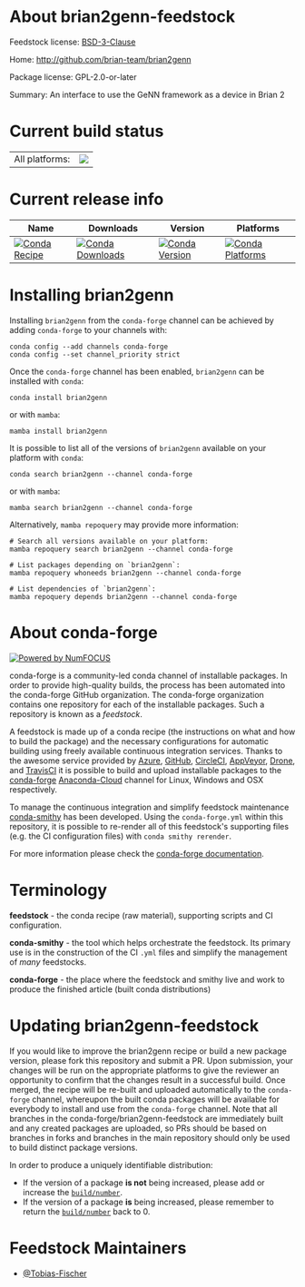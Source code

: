 About brian2genn-feedstock
==========================

Feedstock license: [BSD-3-Clause](https://github.com/conda-forge/brian2genn-feedstock/blob/main/LICENSE.txt)

Home: http://github.com/brian-team/brian2genn

Package license: GPL-2.0-or-later

Summary: An interface to use the GeNN framework as a device in Brian 2

Current build status
====================


<table><tr><td>All platforms:</td>
    <td>
      <a href="https://dev.azure.com/conda-forge/feedstock-builds/_build/latest?definitionId=12680&branchName=main">
        <img src="https://dev.azure.com/conda-forge/feedstock-builds/_apis/build/status/brian2genn-feedstock?branchName=main">
      </a>
    </td>
  </tr>
</table>

Current release info
====================

| Name | Downloads | Version | Platforms |
| --- | --- | --- | --- |
| [![Conda Recipe](https://img.shields.io/badge/recipe-brian2genn-green.svg)](https://anaconda.org/conda-forge/brian2genn) | [![Conda Downloads](https://img.shields.io/conda/dn/conda-forge/brian2genn.svg)](https://anaconda.org/conda-forge/brian2genn) | [![Conda Version](https://img.shields.io/conda/vn/conda-forge/brian2genn.svg)](https://anaconda.org/conda-forge/brian2genn) | [![Conda Platforms](https://img.shields.io/conda/pn/conda-forge/brian2genn.svg)](https://anaconda.org/conda-forge/brian2genn) |

Installing brian2genn
=====================

Installing `brian2genn` from the `conda-forge` channel can be achieved by adding `conda-forge` to your channels with:

```
conda config --add channels conda-forge
conda config --set channel_priority strict
```

Once the `conda-forge` channel has been enabled, `brian2genn` can be installed with `conda`:

```
conda install brian2genn
```

or with `mamba`:

```
mamba install brian2genn
```

It is possible to list all of the versions of `brian2genn` available on your platform with `conda`:

```
conda search brian2genn --channel conda-forge
```

or with `mamba`:

```
mamba search brian2genn --channel conda-forge
```

Alternatively, `mamba repoquery` may provide more information:

```
# Search all versions available on your platform:
mamba repoquery search brian2genn --channel conda-forge

# List packages depending on `brian2genn`:
mamba repoquery whoneeds brian2genn --channel conda-forge

# List dependencies of `brian2genn`:
mamba repoquery depends brian2genn --channel conda-forge
```


About conda-forge
=================

[![Powered by
NumFOCUS](https://img.shields.io/badge/powered%20by-NumFOCUS-orange.svg?style=flat&colorA=E1523D&colorB=007D8A)](https://numfocus.org)

conda-forge is a community-led conda channel of installable packages.
In order to provide high-quality builds, the process has been automated into the
conda-forge GitHub organization. The conda-forge organization contains one repository
for each of the installable packages. Such a repository is known as a *feedstock*.

A feedstock is made up of a conda recipe (the instructions on what and how to build
the package) and the necessary configurations for automatic building using freely
available continuous integration services. Thanks to the awesome service provided by
[Azure](https://azure.microsoft.com/en-us/services/devops/), [GitHub](https://github.com/),
[CircleCI](https://circleci.com/), [AppVeyor](https://www.appveyor.com/),
[Drone](https://cloud.drone.io/welcome), and [TravisCI](https://travis-ci.com/)
it is possible to build and upload installable packages to the
[conda-forge](https://anaconda.org/conda-forge) [Anaconda-Cloud](https://anaconda.org/)
channel for Linux, Windows and OSX respectively.

To manage the continuous integration and simplify feedstock maintenance
[conda-smithy](https://github.com/conda-forge/conda-smithy) has been developed.
Using the ``conda-forge.yml`` within this repository, it is possible to re-render all of
this feedstock's supporting files (e.g. the CI configuration files) with ``conda smithy rerender``.

For more information please check the [conda-forge documentation](https://conda-forge.org/docs/).

Terminology
===========

**feedstock** - the conda recipe (raw material), supporting scripts and CI configuration.

**conda-smithy** - the tool which helps orchestrate the feedstock.
                   Its primary use is in the construction of the CI ``.yml`` files
                   and simplify the management of *many* feedstocks.

**conda-forge** - the place where the feedstock and smithy live and work to
                  produce the finished article (built conda distributions)


Updating brian2genn-feedstock
=============================

If you would like to improve the brian2genn recipe or build a new
package version, please fork this repository and submit a PR. Upon submission,
your changes will be run on the appropriate platforms to give the reviewer an
opportunity to confirm that the changes result in a successful build. Once
merged, the recipe will be re-built and uploaded automatically to the
`conda-forge` channel, whereupon the built conda packages will be available for
everybody to install and use from the `conda-forge` channel.
Note that all branches in the conda-forge/brian2genn-feedstock are
immediately built and any created packages are uploaded, so PRs should be based
on branches in forks and branches in the main repository should only be used to
build distinct package versions.

In order to produce a uniquely identifiable distribution:
 * If the version of a package **is not** being increased, please add or increase
   the [``build/number``](https://docs.conda.io/projects/conda-build/en/latest/resources/define-metadata.html#build-number-and-string).
 * If the version of a package **is** being increased, please remember to return
   the [``build/number``](https://docs.conda.io/projects/conda-build/en/latest/resources/define-metadata.html#build-number-and-string)
   back to 0.

Feedstock Maintainers
=====================

* [@Tobias-Fischer](https://github.com/Tobias-Fischer/)

